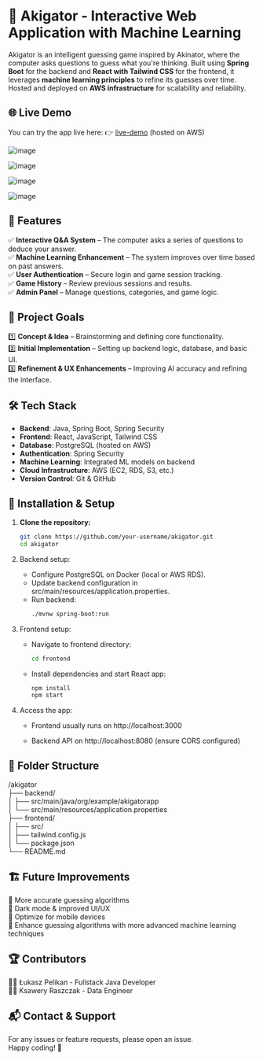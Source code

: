 # 🐊 Akigator - Interactive Web Application with Machine Learning  

Akigator is an intelligent guessing game inspired by Akinator, where the computer asks questions to guess what you're thinking. Built using **Spring Boot** for the backend and **React with Tailwind CSS** for the frontend, it leverages **machine learning principles** to refine its guesses over time. Hosted and deployed on **AWS infrastructure** for scalability and reliability.

## 🌐 Live Demo 
You can try the app live here:
👉 [live-demo](http://ec2-34-238-157-217.compute-1.amazonaws.com/) (hosted on AWS)

![image](https://github.com/user-attachments/assets/08705e3b-feb5-406b-9399-faac1e5d33b0)

![image](https://github.com/user-attachments/assets/b817a7d1-6796-4dec-9e95-336768ee7194)

![image](https://github.com/user-attachments/assets/77bc614b-a17e-45eb-9cb5-45c345383669)

![image](https://github.com/user-attachments/assets/29572e7d-e51d-41e6-aa79-93b04c32506f)


## 🚀 Features  

✅ **Interactive Q&A System** – The computer asks a series of questions to deduce your answer.  
✅ **Machine Learning Enhancement** – The system improves over time based on past answers.  
✅ **User Authentication** – Secure login and game session tracking.  
✅ **Game History** – Review previous sessions and results.  
✅ **Admin Panel** – Manage questions, categories, and game logic.  

## 🎯 Project Goals  

1️⃣ **Concept & Idea** – Brainstorming and defining core functionality.  
2️⃣ **Initial Implementation** – Setting up backend logic, database, and basic UI.  
3️⃣ **Refinement & UX Enhancements** – Improving AI accuracy and refining the interface.  

## 🛠️ Tech Stack  

- **Backend**: Java, Spring Boot, Spring Security  
- **Frontend**: React, JavaScript, Tailwind CSS
- **Database**: PostgreSQL (hosted on AWS)
- **Authentication**: Spring Security  
- **Machine Learning**: Integrated ML models on backend
- **Cloud Infrastructure**: AWS (EC2, RDS, S3, etc.)
- **Version Control**: Git & GitHub

## 🔧 Installation & Setup  

1. **Clone the repository:**  
   ```bash
   git clone https://github.com/your-username/akigator.git
   cd akigator

2. Backend setup:

   - Configure PostgreSQL on Docker (local or AWS RDS).
   - Update backend configuration in src/main/resources/application.properties.
   - Run backend:
      ```bash
      ./mvnw spring-boot:run

3. Frontend setup:

   - Navigate to frontend directory:
      ```bash
      cd frontend
   
   - Install dependencies and start React app:
      ```bash
      npm install
      npm start

4. Access the app:

   - Frontend usually runs on http://localhost:3000
   
   - Backend API on http://localhost:8080 (ensure CORS configured)


## 📂 Folder Structure  
/akigator  
├── backend/  
│   ├── src/main/java/org/example/akigatorapp  
│   └── src/main/resources/application.properties  
├── frontend/  
│   ├── src/  
│   ├── tailwind.config.js  
│   └── package.json  
└── README.md  


## 🏗️ Future Improvements  
🔹 More accurate guessing algorithms  
🔹 Dark mode & improved UI/UX  
🔹 Optimize for mobile devices  
🔹 Enhance guessing algorithms with more advanced machine learning techniques  

## 🏆 Contributors  
👨‍💻 Łukasz Pelikan - Fullstack Java Developer  
👨‍🎨 Ksawery Raszczak - Data Engineer  

## 📬 Contact & Support  
For any issues or feature requests, please open an issue.  
Happy coding! 🚀  
